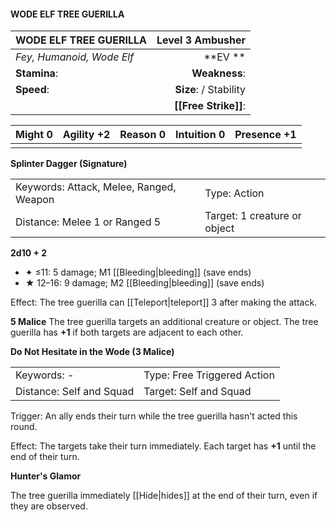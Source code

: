 #### WODE ELF TREE GUERILLA

| WODE ELF TREE GUERILLA    |   **Level 3 Ambusher** |
| :------------------------ | ---------------------: |
| *Fey, Humanoid, Wode Elf* |            \*\*EV \*\* |
| **Stamina**:              |          **Weakness**: |
| **Speed**:                | **Size**:  / Stability |
|                           |   **[[Free Strike]]**: |

| **Might** 0 | **Agility** +2 | **Reason** 0 | **Intuition** 0 | **Presence** +1 |
| ----------- | -------------- | ------------ | --------------- | --------------- |
|             |                |              |                 |                 |

**Splinter Dagger (Signature)**

|                                         |                              |
| :-------------------------------------- | :--------------------------- |
| Keywords: Attack, Melee, Ranged, Weapon | Type: Action                 |
| Distance: Melee 1 or Ranged 5           | Target: 1 creature or object |

**2d10 + 2**

- ✦ ≤11: 5 damage; M1 [[Bleeding|bleeding]] (save ends)
- ★ 12–16: 9 damage; M2 [[Bleeding|bleeding]] (save ends)

Effect: The tree guerilla can [[Teleport|teleport]] 3 after making the attack.

**5 Malice**
The tree guerilla targets an additional creature or object. The tree guerilla has **+1** if both targets are adjacent to each other.

**Do Not Hesitate in the Wode (3 Malice)**

|                          |                             |
| :----------------------- | :-------------------------- |
| Keywords: -              | Type: Free Triggered Action |
| Distance: Self and Squad | Target: Self and Squad      |

Trigger: An ally ends their turn while the tree guerilla hasn't acted this round.

Effect: The targets take their turn immediately. Each target has **+1** until the end of their turn.

**Hunter's Glamor**

The tree guerilla immediately [[Hide|hides]] at the end of their turn, even if they are observed.
